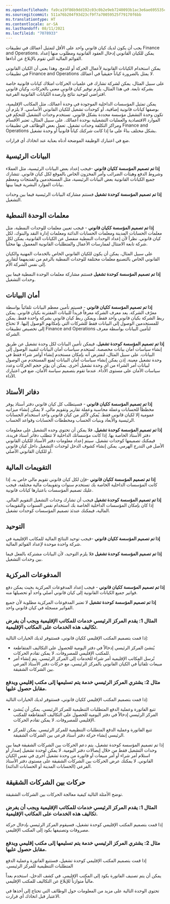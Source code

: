 ```yaml
---
ms.openlocfilehash: fa9ca19f86b9dd192c03c0b2e9eb7240093b1ac3e6ae695535cc6df1ed28d9fd
ms.sourcegitcommit: 511a76b204f93d23cf9f7a70059525f79170f6bb
ms.translationtype: HT
ms.contentlocale: ar-SA
ms.lasthandoff: 08/11/2021
ms.locfileid: "7078933"
---
```


يجب أن يكون لديك كيان قانوني واحد على الأقل لتمثيل أعمالك في تطبيقات Finance and Operations. يمكن للكيان القانوني إدخال العقود القانونية ومطلوب منها إعداد القوائم المالية التي تقوم بالإبلاغ عن أداءها.

يمكن استخدام الكيانات القانونية لأعمال الحركة أو للدمج. وهذا يعني أن الكيان القانوني في تطبيقات Finance and Operations لا يمثل بالضرورة كياناً حقيقياً في أعمالك. 

على سبيل المثال، يمكن لشركة تشارك في علميات الحركات امتلاك كيانات قانونية خاصة بشركة تابعة. في هذا المثال، يلزم توفير كيان قانوني معني بالحركات، وكيان قانوني افتراضي لتوحيد نتائج وأرصدة الكيانات القانونية الفرعية.

يمكن تمثيل المؤسسات الداخلية الموجودة في وحدة أعمالك، مثل المكاتب الإقليمية، بوصفها كيانات قانونية إضافية، أو كوحدات تشغيل للكيان القانوني الأساسي. لا يلزم أن تكون وحدة التشغيل مؤسسة محددة بشكل قانوني. تستخدم وحدات التشغيل للتحكم في الموارد الاقتصادية والعمليات التشغيلية بوحدة أعمالك. على سبيل المثال، تعتبر الأقسام ومراكز التكلفة وحدات تشغيل.
تعمل بعض الوظائف في تطبيقات Finance and Operations بشكل مختلف بناءً على ما إذا كانت شركتك كياناً قانونياً أو وحدة تشغيل. 

ضع في اعتبارك الوظيفة الموضحة أدناه بعناية عند اتخاذك أي قرارات.

## <a name="master-data"></a>البيانات الرئيسية

**إذا تم تصميم المؤسسة ككيان قانوني** -فيجب إعداد بعض البيانات الرئيسية، مثل العملاء وشروط الدفع وهيئات الضرائب وأمر المخزون الخاص بالموقع لكل كيان قانوني. تتشارك جميع الكيانات القانونية بعض البيانات الرئيسية، مثل المستخدمين والمنتجات ومعظم بيانات الموارد البشرية فيما بينها.

**إذا تم تصميم المؤسسة كوحدة تشغيل** فستتم مشاركة البيانات الرئيسية فيما بين وحدات التشغيل.

## <a name="module-parameters"></a>معلمات الوحدة النمطية

**إذا تم تصميم المؤسسة ككيان قانوني** - فيجب تعيين معلمات للوحدات النمطية، مثل معلمات الحسابات المدينة ومعلمات الحسابات الدائنة ومعلمات إدارة النقد والبنوك، لكل كيان قانوني. نظراً لأن إعداد الوحدات النمطية منفصل عن الكيانات القانونية، يمكن لكل شركة تابعة الامتثال لممارسات الأعمال والمتطلبات القانونية المعمول بها محلياً. 

على سبيل المثال، يمكن أن يكون للكيان القانوني الخاص بالخدمات المهنية والكيان القانوني الخاص بالتصنيع معلمات مختلفة للوحدات النمطية بالرغم من تقديمهما لتقارير إلى نفس الشركة الأم.

**إذا تم تصميم المؤسسة كوحدة تشغيل** فستتم مشاركة معلمات الوحدة النمطية فيما بين وحدات التشغيل.

## <a name="data-security"></a>أمان البيانات

**إذا تم تصميم المؤسسة ككيان قانوني** - فسيتم تأمين معظم البيانات تلقائياً بواسطة معرّف الشركة. يعد معرف الشركة معرفاً فريداً للبيانات المقترنة بكيان قانوني. يمكن ربط الشركة بكيان قانوني واحد فقط، ويمكن ربط كيان قانوني بشركة واحدة فقط. يمكن للمستخدمين الوصول إلى البيانات فقط للشركات التي بإمكانهم الوصول إليها. لا تحتاج إلى تخصيص تطبيقات Finance and Operations لتأمين البيانات بواسطة معرف الشركة.

**إذا تم تصميم المؤسسة كوحدة تشغيل**، فيمكن تأمين البيانات لكل وحدة تشغيل عن طريق إنشاء سياسات أمان بيانات مخصصة. تُستخدم سياسات أمان البيانات لتقييد الوصول إلى البيانات. على سبيل المثال، لنفترض أنه بإمكان مستخدم إنشاء أوامر شراء فقط في وحدة تشغيل معينة. إذن يمكن إنشاء سياسات أمان البيانات لمنع المستخدم من الوصول لبيانات أمر الشراء من أي وحدة تشغيل أخرى. يمكن أن يؤثر حجم الحركات وعدد سياسات الأمان على مستوى الأداء. عندما تقوم بتصميم سياسة الأمان، ضع في اعتبارك الأداء.

## <a name="ledgers"></a>دفاتر الأستاذ

**إذا تم تصميم المؤسسة ككيان قانوني** - فسيتطلب كل كيان قانوني دفتر أستاذ يوفر مخططاً للحسابات وعملة محاسبة وعملة تقارير وتقويم مالي. لا يمكن إنشاء ميزانيه عمومية إلا لكيان قانوني فقط. يُمكن لأكثر من كيان قانوني واحد استخدام الحسابات الرئيسية والأبعاد وبنيات الحساب ومخططات الحسابات وقواعد الحساب.

**إذا تم تصميم المؤسسة كوحدة تشغيل**، فلا يمكن أن تحتوي وحده التشغيل على معلومات دفتر الأستاذ الخاصة بها. إذا كانت مؤسساتك الداخلية لا تتطلب دفاتر أستاذ فريدة، فيمكنك تصميمها كوحدات تشغيل. سيتم إعداد معلومات دفتر الأستاذ للكيان القانوني الأصل في التدرج الهرمي. يمكن إنشاء كشوف الدخل لوحدات التشغيل داخل كيان قانوني أو للكيان القانوني الأصلي.

## <a name="fiscal-calendars"></a>التقويمات المالية

**إذا تم تصميم المؤسسة ككيان قانوني** -فإن لكل كيان قانوني تقويم مالي خاص به. إذا كانت المؤسسات الداخلية الخاصة بك تستخدم سنوات وتقويمات مالية مختلفة، فيجب عليك تصميم المؤسسات باعتبارها كيانات قانونية.

**إذا تم تصميم المؤسسة كوحدة تشغيل** فيجب أن تشارك وحدات التشغيل التقويم المالي. إذا كان بإمكان المؤسسات الداخلية الخاصة بك استخدام نفس السنوات والتقويمات المالية، فيمكنك عندئذ تصميم المؤسسات كوحدات تشغيل.

## <a name="consolidation"></a>التوحيد

**إذا تم تصميم المؤسسة ككيان قانوني** -فيجب توحيد النتائج المالية للمكاتب الإقليمية في شركة واحدة موحدة لإعداد القوائم المالية.

**إذا تم تصميم المؤسسة كوحدة تشغيل** فلا يلزم التوحيد، لأن البيانات مشتركة بالفعل فيما بين وحدات التشغيل.

## <a name="centralized-payments"></a>المدفوعات المركزية

**إذا تم تصميم المؤسسة ككيان قانوني** - فيجب إعداد المدفوعات المركزية بحيث يمكن دفع فواتير جميع الكيانات القانونية إلى كيان قانوني أصلي واحد أو تحصيلها منه.

**إذا تم تصميم المؤسسة كوحدة تشغيل** لا تعتبر المدفوعات المركزية مطلوبة لأن جميع الفواتير مسجلة في كيان قانوني واحد.

### <a name="example-1-headquarters-provides-services-to-regional-offices-and-must-charge-the-costs-of-those-services-to-the-regional-offices"></a>المثال 1: يقدم المركز الرئيسي خدمات للمكاتب الإقليمية ويجب أن يفرض تكاليف هذه الخدمات على المكاتب الإقليمية. 

إذا قمت بتصميم المكتب الإقليمي ككيان قانوني، فستتوفر لديك الخيارات التالية:

- يُنشئ المركز الرئيسي إدخالاً في دفتر اليومية للحصول على التكاليف المتقاطعة للمكتب الإقليمي للمصروفات. لا يمكن تقادم الحركات.
- تُرسل المكاتب الإقليمية أمر شراء للخدمات إلى المركز الرئيسي. يتم إنشاء أمر مبيعات تلقائياً في الكيان القانوني بالمركز الرئيسي، مع حركات دفتر الأستاذ الفرعي بين الشركات الشقيقة.

### <a name="example-2-headquarters-procures-and-pays-for-a-service-that-is-delivered-to-a-regional-office"></a>مثال 2: يشتري المركز الرئيسي خدمة يتم تسليمها إلى مكتب إقليمي ويدفع مقابل حصول عليها. 

إذا قمت بتصميم المكتب الإقليمي ككيان قانوني، فستتوفر لديك الخيارات التالية:

- تتبع الفاتورة وعملية الدفع المتطلبات التنظيمية للمركز الرئيسي. يمكن أن يُنشئ المركز الرئيسي إدخالاً في دفتر اليومية للحصول على التكاليف المتقاطعة للمكتب الإقليمي للمصروفات. لا يمكن تقادم الحركات.

- تتبع الفاتورة وعملية الدفع المتطلبات التنظيمية للمركز الرئيسي. يمكن للمركز الرئيسي إنشاء حركة دفتر أستاذ فرعي بين الشركات الشقيقة.

إذا تم تصميم المؤسسة كوحدة تشغيل، يتم دعم الحركات بين الشركات الشقيقة فيما بين وحدات التشغيل فقط من خلال إيصالات دفتر اليومية. لا يمكن لوحدة تشغيل إصدار أو استلام أمر شراء أو أمر مبيعات أو فاتورة من وحدة تشغيل أخرى في نفس الكيان القانوني. لا يمكنك عرض الحركات بين الشركات الشقيقة على مستوى دفتر الأستاذ الفرعي (الحسابات المدينة أو الحسابات الدائنة). 

## <a name="intercompany-transactions"></a>حركات بين الشركات الشقيقة

توضح الأمثلة التالية كيفية معالجة الحركات بين الشركات الشقيقة.

### <a name="example-1-headquarters-provides-services-to-regional-offices-and-must-charge-the-costs-of-those-services-to-the-regional-offices"></a>المثال 1: يقدم المركز الرئيسي خدمات للمكاتب الإقليمية ويجب أن يفرض تكاليف هذه الخدمات على المكاتب الإقليمية.

إذا قمت بتصميم المكتب الإقليمي كوحدة تشغيل، فسيقوم المركز الرئيسي بإدخال حركة مصروفات وتصنيفها بكود إلى المكتب الإقليمي.

### <a name="example-2-headquarters-procures-and-pays-for-a-service-that-is-delivered-to-a-regional-office"></a>مثال 2: يشتري المركز الرئيسي خدمة يتم تسليمها إلى مكتب إقليمي ويدفع مقابل حصول عليها.‬

إذا قمت بتصميم المكتب الإقليمي كوحدة تشغيل، فس‏‫تتبع الفاتورة وعملية الدفع المتطلبات التنظيمية للمركز الرئيسي.‬ 

يمكن أن يتم تصنيف الفاتورة بكود إلى المكتب الإقليمي. في كشف الدخل، استخدم بعداً مالياً متوازناً للإبلاغ عن التكاليف للمكتب الإقليمي.

تحتوي الوحدة التالية على مزيد من المعلومات حول الوظائف التي تحتاج إلى أخذها في الاعتبار قبل اتخاذك أي قرارت.

 
